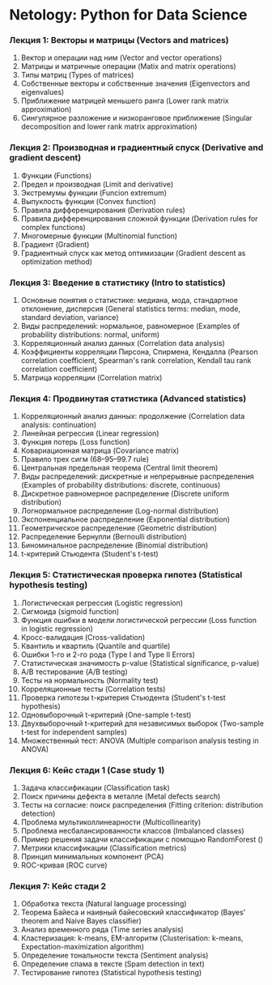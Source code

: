 # Netology: Python for Data Science

### Лекция 1: Векторы и матрицы (Vectors and matrices)
1. Вектор и операции над ним (Vector and vector operations)
1. Матрицы и матричные операции (Matix and matrix operations)
1. Типы матриц (Types of matrices)
1. Собственные векторы и собственные значения (Eigenvectors and eigenvalues)
1. Приближение матрицей меньшего ранга (Lower rank matrix approximation)
1. Сингулярное разложение и низкоранговое приближение (Singular decomposition and lower rank matrix approximation)

### Лекция 2: Производная и градиентный спуск (Derivative and gradient descent)
1. Функции (Functions)
1. Предел и производная (Limit and derivative)
1. Экстремумы функции (Funcion extremum)
1. Выпуклость функции (Convex function)
1. Правила дифференцирования (Derivation rules)
1. Правила дифференцирования сложной функции (Derivation rules for complex functions)
1. Многомерные функции (Multinomial function)
1. Градиент (Gradient)
1. Градиентный спуск как метод оптимизации (Gradient descent as optimization method)

### Лекция 3: Введение в статистику (Intro to statistics)
1. Основные понятия о статистике: медиана, мода, стандартное отклонение, дисперсия (General statistics terms: median, mode, standard deviation, variance)
1. Виды распределений: нормальное, равномерное (Examples of probability distributions: normal, uniform)
1. Корреляционный анализ данных (Correlation data analysis)
1. Коэффициенты корреляции Пирсона, Спирмена, Кендалла (Pearson correlation coefficient, Spearman's rank correlation, Kendall tau rank correlation coefficient)
1. Матрица корреляции (Correlation matrix)

### Лекция 4: Продвинутая статистика (Advanced statistics)
1. Корреляционный анализ данных: продолжение (Correlation data analysis: continuation) 
1. Линейная регрессия (Linear regression)
1. Функция потерь (Loss function)
1. Ковариационная матрица (Covariance matrix)
1. Правило трех сигм (68–95–99.7 rule)
1. Центральная предельная теорема (Central limit theorem)
1. Виды распределений: дискретные и непрерывные распределения (Examples of probability distributions: discrete, continuous)
1. Дискретное равномерное распределение (Discrete uniform distribution)
1. Логнормальное распределение (Log-normal distribution)
1. Экспоненциальное распределение (Exponential distribution)
1. Геометрическое распределение (Geometric distribution)
1. Распределение Бернулли (Bernoulli distribution)
1. Биноминальное распределение (Binomial distribution)
1. t-критерий Стьюдента (Student's t-test)

### Лекция 5: Статистическая проверка гипотез (Statistical hypothesis testing)
1. Логистическая регрессия (Logistic regression)
1. Сигмоида (sigmoid function)
1. Функция ошибки в модели логистической регрессии (Loss function in logistic regression)
1. Кросс-валидация (Cross-validation)
1. Квантиль и квартиль (Quantile and quartile)
1. Ошибки 1-го и 2-го рода (Type I and Type II Errors)
1. Статистическая значимость p-value (Statistical significance, p-value)
1. A/B тестирование (A/B testing)
1. Тесты на нормальность (Normality test)
1. Корреляционные тесты (Correlation tests)
1. Проверка гипотезы t-критерия Стьюдента (Student's t-test hypothesis)
1. Одновыборочный t-критерий (One-sample t-test)
1. Двухвыборочный t-критерий для независимых выборок (Two-sample t-test for independent samples)
1. Множественный тест: ANOVA (Multiple comparison analysis testing in ANOVA)

### Лекция 6: Кейс стади 1 (Case study 1)
1. Задача классификации (Classification task)
1. Поиск причины дефекта в металле (Metal defects search)
1. Тесты на согласие: поиск распределения (Fitting criterion: distribution detection)
1. Проблема мультиколлинеарности (Multicollinearity)
1. Проблема несбалансированности классов (Imbalanced classes)
1. Пример решения задачи классификации с помощью RandomForest ()
1. Метрики классификации (Classification metrics)
1. Принцип минимальных компонент (PCA)
1. ROC-кривая (ROC curve)

### Лекция 7: Кейс стади 2
1. Обработка текста (Natural language processing)
1. Теорема Байеса и наивный байесовский классификатор (Bayes' theorem and Naive Bayes classifier)
1. Анализ временного ряда (Time series analysis)
1. Кластеризация: k-means, EM-алгоритм (Clusterisation: k-means, Expectation-maximization algorithm)
1. Определение тональности текста (Sentiment analysis)
1. Определение спама в тексте (Spam detection in text)
1. Тестирование гипотез (Statistical hypothesis testing)
